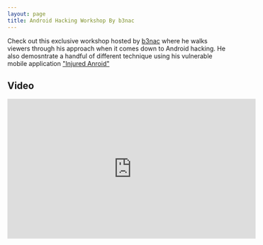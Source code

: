 ```yaml
---
layout: page
title: Android Hacking Workshop By b3nac
---
```


Check out this exclusive workshop hosted by [b3nac](https://twitter.com/b3nac) where he walks viewers through his approach when it comes down to Android hacking. He also demosntrate a handful of different technique using his vulnerable mobile application ["Injured Anroid"](https://github.com/B3nac/InjuredAndroid)



Video
-----

<div class="container">
	<iframe width="560" height="315" src="https://www.youtube-nocookie.com/embed/lhRXV9LZ7bY" frameborder="0" allow="accelerometer; autoplay; encrypted-media; gyroscope; picture-in-picture" allowfullscreen></iframe>
</div>
